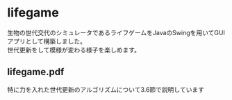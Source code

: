 # lifegame
生物の世代交代のシミュレータであるライフゲームをJavaのSwingを用いてGUIアプリとして構築しました。  
世代更新をして模様が変わる様子を楽しめます。  

## lifegame.pdf
特に力を入れた世代更新のアルゴリズムについて3.6節で説明しています
